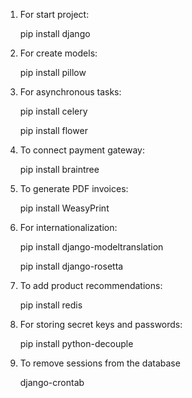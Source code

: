 1. For start project:

    pip install django

2. For create models:

   pip install pillow

3. For asynchronous tasks:

    pip install celery

    pip install flower

4. To connect payment gateway:

    pip install braintree

5. To generate PDF invoices:

    pip install WeasyPrint

6. For internationalization:

    pip install django-modeltranslation

    pip install django-rosetta

7. To add product recommendations:

    pip install redis

8. For storing secret keys and passwords:

    pip install python-decouple

9. To remove sessions from the database

   django-crontab







